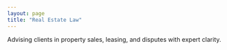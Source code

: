 ```yaml
---
layout: page
title: "Real Estate Law"
---
```

Advising clients in property sales, leasing, and disputes with expert clarity.

